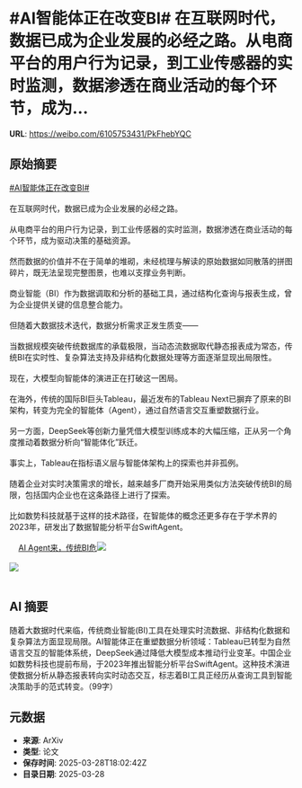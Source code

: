 # #AI智能体正在改变BI# 在互联网时代，数据已成为企业发展的必经之路。从电商平台的用户行为记录，到工业传感器的实时监测，数据渗透在商业活动的每个环节，成为...

**URL**: https://weibo.com/6105753431/PkFhebYQC

## 原始摘要

<a href="https://m.weibo.cn/search?containerid=231522type%3D1%26t%3D10%26q%3D%23AI%E6%99%BA%E8%83%BD%E4%BD%93%E6%AD%A3%E5%9C%A8%E6%94%B9%E5%8F%98BI%23&amp;extparam=%23AI%E6%99%BA%E8%83%BD%E4%BD%93%E6%AD%A3%E5%9C%A8%E6%94%B9%E5%8F%98BI%23" data-hide=""><span class="surl-text">#AI智能体正在改变BI#</span></a> <br><br>在互联网时代，数据已成为企业发展的必经之路。<br><br>从电商平台的用户行为记录，到工业传感器的实时监测，数据渗透在商业活动的每个环节，成为驱动决策的基础资源。<br><br>然而数据的价值并不在于简单的堆砌，未经梳理与解读的原始数据如同散落的拼图碎片，既无法呈现完整图景，也难以支撑业务判断。<br><br>商业智能（BI）作为数据调取和分析的基础工具，通过结构化查询与报表生成，曾为企业提供关键的信息整合能力。<br><br>但随着大数据技术迭代，数据分析需求正发生质变——<br><br>当数据规模突破传统数据库的承载极限，当动态流数据取代静态报表成为常态，传统BI在实时性、复杂算法支持及非结构化数据处理等方面逐渐显现出局限性。<br><br>现在，大模型向智能体的演进正在打破这一困局。<br><br>在海外，传统的国际BI巨头Tableau，最近发布的Tableau Next已摒弃了原来的BI架构，转变为完全的智能体（Agent），通过自然语言交互重塑数据行业。<br><br>另一方面，DeepSeek等创新力量凭借大模型训练成本的大幅压缩，正从另一个角度推动着数据分析向“智能体化”跃迁。<br><br>事实上，Tableau在指标语义层与智能体架构上的探索也并非孤例。<br><br>随着企业对实时决策需求的增长，越来越多厂商开始采用类似方法突破传统BI的局限，包括国内企业也在这条路径上进行了探索。<br><br>比如数势科技就基于这样的技术路径，在智能体的概念还更多存在于学术界的2023年，研发出了数据智能分析平台SwiftAgent。<br><br><a href="https://weibo.cn/sinaurl?u=https%3A%2F%2Fmp.weixin.qq.com%2Fs%2FnIcfF1WDsJTu1MqVjkjvwA" data-hide=""><span class="url-icon"><img style="width: 1rem;height: 1rem" src="https://h5.sinaimg.cn/upload/2015/09/25/3/timeline_card_small_web_default.png" referrerpolicy="no-referrer"></span><span class="surl-text">AI Agent来，传统BI危</span></a><img style="" src="https://tvax4.sinaimg.cn/large/006Fd7o3ly1hzwwjm249tj30u00asgp8.jpg" referrerpolicy="no-referrer"><br><br><img style="" src="https://tvax3.sinaimg.cn/large/006Fd7o3ly1hzwwk5mpfqj30u00jqn95.jpg" referrerpolicy="no-referrer"><br><br>

## AI 摘要

随着大数据时代来临，传统商业智能(BI)工具在处理实时流数据、非结构化数据和复杂算法方面显现局限。AI智能体正在重塑数据分析领域：Tableau已转型为自然语言交互的智能体系统，DeepSeek通过降低大模型成本推动行业变革。中国企业如数势科技也提前布局，于2023年推出智能分析平台SwiftAgent。这种技术演进使数据分析从静态报表转向实时动态交互，标志着BI工具正经历从查询工具到智能决策助手的范式转变。（99字）

## 元数据

- **来源**: ArXiv
- **类型**: 论文
- **保存时间**: 2025-03-28T18:02:42Z
- **目录日期**: 2025-03-28
